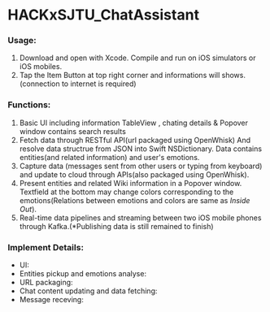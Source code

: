 # HACKxSJTU_ChatAssistant

### Usage:
1. Download and open with Xcode. Compile and run on iOS simulators or iOS mobiles.
2. Tap the Item Button at top right corner and informations will shows.(connection to internet is required)

### Functions:
1. Basic UI including information TableView , chating details & Popover window contains search results
2. Fetch data through RESTful API(url packaged using OpenWhisk) And resolve data structrue from JSON into Swift NSDictionary. Data contains entities(and related information) and user's emotions.
3. Capture data (messages sent from other users or typing from keyboard) and update to cloud through APIs(also packaged using OpenWhisk).
4. Present entities and related Wiki information in a Popover window. Textfield at the bottom may change colors corresponding to the emotions(Relations between emotions and colors are same as *Inside Out*). 
5. Real-time data pipelines and streaming between two iOS mobile phones through Kafka.(*Publishing data is still remained to finish)

### Implement Details:
- UI:
- Entities pickup and emotions analyse:
- URL packaging:
- Chat content updating and data fetching:
- Message receving:
